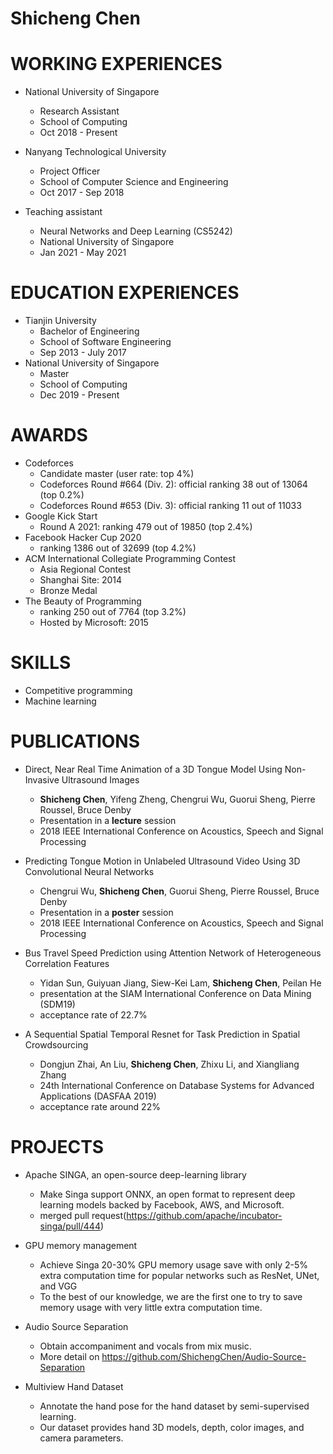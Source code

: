 # Shicheng Chen

# WORKING EXPERIENCES
- National University of Singapore
    - Research Assistant
    - School of Computing
    - Oct 2018 - Present

- Nanyang Technological University
    - Project Officer
    - School of Computer Science and Engineering
    - Oct 2017 - Sep 2018

- Teaching assistant
    - Neural Networks and Deep Learning (CS5242)
    - National University of Singapore
    - Jan 2021 - May 2021

# EDUCATION EXPERIENCES
- Tianjin University
    - Bachelor of Engineering
    - School of Software Engineering
    - Sep 2013 - July 2017
- National University of Singapore
    - Master
    - School of Computing
    - Dec 2019 - Present

# AWARDS 
- Codeforces 
	- Candidate master (user rate: top 4%)
	- Codeforces Round #664 (Div. 2): official ranking 38 out of 13064 (top 0.2%)
	- Codeforces Round #653 (Div. 3): official ranking 11 out of 11033
- Google Kick Start
    - Round A 2021: ranking 479 out of 19850 (top 2.4%)
- Facebook Hacker Cup 2020 
    - ranking 1386 out of 32699 (top 4.2%)
- ACM International Collegiate Programming Contest
	- Asia Regional Contest 
	- Shanghai Site: 2014
	- Bronze Medal
- The Beauty of Programming
	- ranking 250 out of 7764 (top 3.2%)
	- Hosted by Microsoft: 2015

# SKILLS
- Competitive programming
- Machine learning
    

# PUBLICATIONS
- Direct, Near Real Time Animation of a 3D Tongue Model Using Non-Invasive
Ultrasound Images
	- **Shicheng Chen**, Yifeng Zheng, Chengrui Wu, Guorui Sheng, Pierre Roussel, Bruce Denby
	- Presentation in a **lecture** session
	- 2018 IEEE International Conference on Acoustics, Speech and Signal Processing
    
- Predicting Tongue Motion in Unlabeled Ultrasound Video Using 3D Convolutional Neural Networks
    
	- Chengrui Wu, **Shicheng Chen**, Guorui Sheng, Pierre Roussel, Bruce Denby
	- Presentation in a **poster** session
	- 2018 IEEE International Conference on Acoustics, Speech and Signal Processing
    
- Bus Travel Speed Prediction using Attention Network of Heterogeneous Correlation Features
	- Yidan Sun, Guiyuan Jiang, Siew-Kei Lam, **Shicheng Chen**, Peilan He
	- presentation at the SIAM International Conference on Data Mining (SDM19)	
	- acceptance rate of 22.7%
	
- A Sequential Spatial Temporal Resnet for Task Prediction in Spatial Crowdsourcing
	- Dongjun Zhai, An Liu, **Shicheng Chen**, Zhixu Li, and Xiangliang Zhang
	- 24th International Conference on Database Systems for Advanced Applications (DASFAA 2019)
	- acceptance rate around 22%


# PROJECTS
- Apache SINGA, an open-source deep-learning library
    - Make Singa support ONNX, an open format to represent deep learning models backed by Facebook, AWS, and Microsoft.
    - merged pull request(https://github.com/apache/incubator-singa/pull/444)

- GPU memory management
    - Achieve Singa 20-30% GPU memory usage save with only 2-5% extra computation time for popular networks such as ResNet, UNet, and VGG
    - To the best of our knowledge, we are the first one to try to save memory usage with very little extra computation time.
    
- Audio Source Separation
    - Obtain accompaniment and vocals from mix music.
    - More detail on https://github.com/ShichengChen/Audio-Source-Separation
   
- Multiview Hand Dataset
    - Annotate the hand pose for the hand dataset by semi-supervised learning.
    - Our dataset provides hand 3D models, depth, color images, and camera parameters.